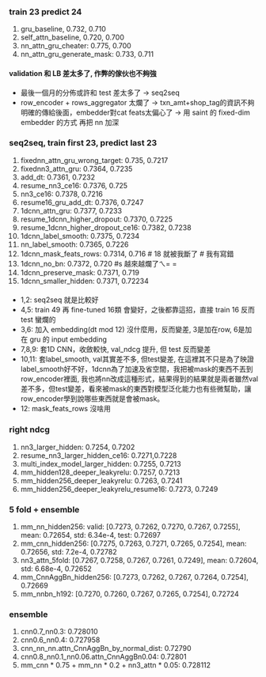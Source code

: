 ### train 23 predict 24
1. gru_baseline, 0.732, 0.710
2. self_attn_baseline, 0.720, 0.700
3. nn_attn_gru_cheater: 0.775, 0.700
4. nn_attn_gru_generate_mask: 0.733, 0.711
#### validation 和 LB 差太多了, 作弊的傢伙也不夠強
- 最後一個月的分佈或許和 test 差太多了 -> seq2seq
- row_encoder + rows_aggregator 太爛了 -> txn_amt+shop_tag的資訊不夠明確的傳給後面，embedder對cat feats太偏心了
    -> 用 saint 的 fixed-dim embedder 的方式 再把 nn 加深

### seq2seq, train first 23, predict last 23
1. fixednn_attn_gru_wrong_target: 0.735, 0.7217
2. fixednn3_attn_gru: 0.7364, 0.7235
3. add_dt: 0.7361, 0.7232
4. resume_nn3_ce16: 0.7376, 0.725   
5. nn3_ce16: 0.7378, 0.7216         
6. resume16_gru_add_dt: 0.7376, 0.7247 
7. 1dcnn_attn_gru: 0.7377, 0.7233
8. resume_1dcnn_higher_dropout: 0.7370, 0.7225
9. resume_1dcnn_higher_dropout_ce16: 0.7382, 0.7238
10. 1dcnn_label_smooth: 0.7375, 0.7234
11. nn_label_smooth: 0.7365, 0.7226
12. 1dcnn_mask_feats_rows: 0.7314, 0.716   # 18 就被我斷了 # 我有寫錯
13. 1dcnn_no_bn: 0.7372, 0.720 #s 越來越爛了ㄟ= =
14. 1dcnn_preserve_mask: 0.7371, 0.719
15. 1dcnn_smaller_hidden: 0.7371, 0.72234

#### 
- 1,2: seq2seq 就是比較好
- 4,5: train 49 再 fine-tuned 16類 會變好，之後都靠這招，直接 train 16 反而 test 蠻爛的
- 3,6: 加入 embedding(dt mod 12) 沒什麼用，反而變差, 3是加在row, 6是加在 gru 的 input embedding 
- 7,8,9: 套1D CNN，收斂較快, val_ndcg 提升, 但 test 反而變差
- 10,11: 套label_smooth, val其實差不多, 但test變差, 在這裡其不只是為了映證label_smooth好不好，1dcnn為了加速及省空間，我把被mask的東西不丟到row_encoder裡面, 我也將nn改成這種形式，結果得到的結果就是兩者雖然val差不多，但test變差，看來被mask的東西對模型泛化能力也有些微幫助，讓row_encoder學到說哪些東西就是會被mask。
- 12: mask_feats_rows 沒啥用



### right ndcg
1. nn3_larger_hidden: 0.7254, 0.7202
2. resume_nn3_larger_hidden_ce16: 0.7271,0.7228 
3. multi_index_model_larger_hidden: 0.7255, 0.7213
4. mm_hidden128_deeper_leakyrelu: 0.7257, 0.7213
5. mm_hidden256_deeper_leakyrelu: 0.7263, 0.7241
6. mm_hidden256_deeper_leakyrelu_resume16: 0.7273, 0.7249

### 5 fold + ensemble
1. mm_nn_hidden256: valid:  [0.7273, 0.7262, 0.7270, 0.7267, 0.7255], mean: 0.72654, std: 6.34e-4, test: 0.72697
2. mm_cnn_hidden256:        [0.7275, 0.7263, 0.7271, 0.7265, 0.7254], mean: 0.72656, std: 7.2e-4, 0.72782
3. nn3_attn_5fold:          [0.7267, 0.7258, 0.7267, 0.7261, 0.7249], mean: 0.72604, std: 6.68e-4, 0.72652
4. mm_CnnAggBn_hidden256:   [0.7273, 0.7262, 0.7267, 0.7264, 0.7254], 0.72669
5. mm_nnbn_h192:            [0.7270, 0.7260, 0.7267, 0.7265, 0.7254], 0.72724

### ensemble
1. cnn0.7_nn0.3: 0.728010
2. cnn0.6_nn0.4: 0.727958
3. cnn_nn_nn.attn_CnnAggBn_by_normal_dist: 0.72790
4. cnn0.8_nn0.1_nn0.06.attn_CnnAggBn0.04:  0.72801
5. mm_cnn * 0.75 + mm_nn * 0.2 + nn3_attn * 0.05: 0.728112

<!-- [0.72700, 0.72782, 0.72652, 0.72669] -->